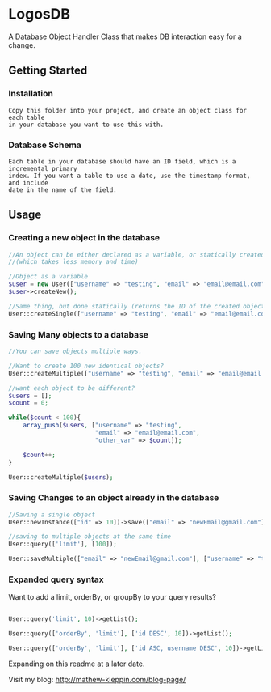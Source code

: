 LogosDB
=======

A Database Object Handler Class that makes DB interaction easy for a change.

## Getting Started

### Installation

```
Copy this folder into your project, and create an object class for each table
in your database you want to use this with.
```

### Database Schema

```
Each table in your database should have an ID field, which is a incremental primary
index. If you want a table to use a date, use the timestamp format, and include
date in the name of the field.
```

## Usage

### Creating a new object in the database

```php
//An object can be either declared as a variable, or statically created
//(which takes less memory and time)

//Object as a variable
$user = new User(["username" => "testing", "email" => "email@email.com"]);
$user->createNew();

//Same thing, but done statically (returns the ID of the created object)
User::createSingle(["username" => "testing", "email" => "email@email.com"]);
```

### Saving Many objects to a database

```php
//You can save objects multiple ways.

//Want to create 100 new identical objects?
User::createMultiple(["username" => "testing", "email" => "email@email.com"], 100);

//want each object to be different?
$users = [];
$count = 0;

while($count < 100){
    array_push($users, ["username" => "testing",
                        "email" => "email@email.com",
                        "other_var" => $count]);

    $count++;
}

User::createMultiple($users);
```

### Saving Changes to an object already in the database

```php
//Saving a single object
User::newInstance(["id" => 10])->save(["email" => "newEmail@gmail.com"]);

//saving to multiple objects at the same time
User::query(['limit'], [100]);

User::saveMultiple(["email" => "newEmail@gmail.com"], ["username" => "testing"]);
```

### Expanded query syntax

Want to add a limit, orderBy, or groupBy to your query results?

```php

User::query('limit', 10)->getList();

User::query(['orderBy', 'limit'], ['id DESC', 10])->getList();

User::query(['orderBy', 'limit'], ['id ASC, username DESC', 10])->getList();

```



Expanding on this readme at a later date.

Visit my blog: 
http://mathew-kleppin.com/blog-page/
